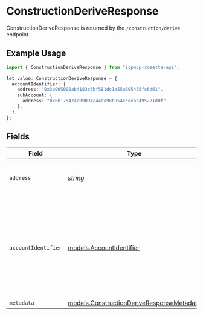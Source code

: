 # ConstructionDeriveResponse

ConstructionDeriveResponse is returned by the `/construction/derive` endpoint.

## Example Usage

```typescript
import { ConstructionDeriveResponse } from "icpmcp-rosetta-api";

let value: ConstructionDeriveResponse = {
  accountIdentifier: {
    address: "0x3a065000ab4183c6bf581dc1e55a605455fc6d61",
    subAccount: {
      address: "0x6b175474e89094c44da98b954eedeac495271d0f",
    },
  },
};
```

## Fields

| Field                                                                                                                                                                                                | Type                                                                                                                                                                                                 | Required                                                                                                                                                                                             | Description                                                                                                                                                                                          |
| ---------------------------------------------------------------------------------------------------------------------------------------------------------------------------------------------------- | ---------------------------------------------------------------------------------------------------------------------------------------------------------------------------------------------------- | ---------------------------------------------------------------------------------------------------------------------------------------------------------------------------------------------------- | ---------------------------------------------------------------------------------------------------------------------------------------------------------------------------------------------------- |
| `address`                                                                                                                                                                                            | *string*                                                                                                                                                                                             | :heavy_minus_sign:                                                                                                                                                                                   | [DEPRECATED by `account_identifier` in `v1.4.4`] Address in network-specific format.                                                                                                                 |
| `accountIdentifier`                                                                                                                                                                                  | [models.AccountIdentifier](../models/accountidentifier.md)                                                                                                                                           | :heavy_minus_sign:                                                                                                                                                                                   | The account_identifier uniquely identifies an account within a network. All fields in the account_identifier are utilized to determine this uniqueness (including the metadata field, if populated). |
| `metadata`                                                                                                                                                                                           | [models.ConstructionDeriveResponseMetadata](../models/constructionderiveresponsemetadata.md)                                                                                                         | :heavy_minus_sign:                                                                                                                                                                                   | N/A                                                                                                                                                                                                  |